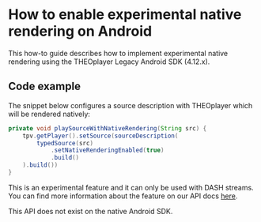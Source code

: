 # How to enable experimental native rendering on Android

This how-to guide describes how to implement experimental native rendering using the THEOplayer Legacy Android SDK (4.12.x).

## Code example

The snippet below configures a source description with THEOplayer which will be rendered natively:

```java
private void playSourceWithNativeRendering(String src) {
    tpv.getPlayer().setSource(sourceDescription(
        typedSource(src)
            .setNativeRenderingEnabled(true)
            .build()
    ).build())
}
```

This is an experimental feature and it can only be used with DASH streams. You can find more information about the feature on our API docs [here](<pathname:///theoplayer/v4/api-reference/android/com/theoplayer/android/api/source/TypedSource.Builder.html#setNativeRenderingEnabled(boolean)>).

This API does not exist on the native Android SDK.
